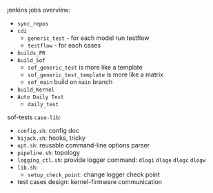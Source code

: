 jenkins jobs overview:
* `sync_repos`
* `cdi`
  * `generic_test` - for each model run testflow
  * `testflow` - for each cases
* `builds_PR`
* `build_Sof`
  * `sof_generic_test`  is more like a template
  * `sof_generic_test_template` is more like a matrix
  * `sof_main` build on `main` branch
* `build_Kernel`
* `Auto Daily Test`
  * `daily_test`

sof-tests `case-lib`:

* `config.sh`: config doc
* `hijack.sh`: hooks, tricky
* `opt.sh`: reusable command-line options parser
* `pipeline.sh`: topology
* `logging_ctl.sh`: provide logger command: `dlogi` `dloge` `dlogc` `dlogw`
* `lib.sh`:
  * `setup_check_point`: change logger check point
* test cases design: kernel-firmware communication
